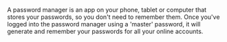 A password manager is an app on your phone, tablet or computer that stores your passwords, so you don't need to remember them. Once you've logged into the password manager using a 'master' password, it will generate and remember your passwords for all your online accounts.
